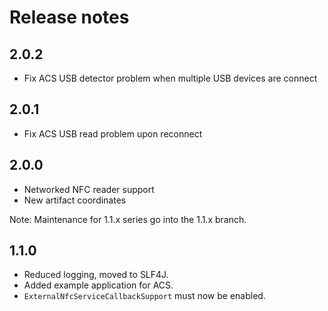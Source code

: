 # Release notes

## 2.0.2

 * Fix ACS USB detector problem when multiple USB devices are connect

## 2.0.1

 * Fix ACS USB read problem upon reconnect
 
## 2.0.0

 * Networked NFC reader support
 * New artifact coordinates

Note: Maintenance for 1.1.x series go into the 1.1.x branch. 

## 1.1.0
 
 * Reduced logging, moved to SLF4J.
 * Added example application for ACS.
 * `ExternalNfcServiceCallbackSupport` must now be enabled.

